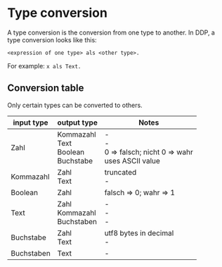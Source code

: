 # Type conversion
A type conversion is the conversion from one type to another. In DDP, a type conversion looks like this:

```ddp
<expression of one type> als <other type>.
```

For example: `x als Text.`

## Conversion table
Only certain types can be converted to others.

| input type  | output type                                     | Notes                                                         |
|-------------|-------------------------------------------------|---------------------------------------------------------------|
| Zahl        | Kommazahl <br> Text <br> Boolean <br> Buchstabe | -<br>-<br> 0 => falsch; nicht 0 => wahr <br> uses ASCII value |
| Kommazahl   | Zahl <br> Text                                  | truncated <br> -                                              |
| Boolean     | Zahl                                            | falsch => 0; wahr => 1                                        |
| Text        | Zahl <br> Kommazahl <br> Buchstaben             | -<br>-<br>-<br>                                               |
| Buchstabe   | Zahl <br> Text                                  | utf8 bytes in decimal <br> -                                  |
| Buchstaben  | Text                                            | -                                                             |
